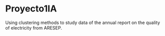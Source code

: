 # Proyecto1IA
Using clustering methods to study data of the annual report on the quality of electricity from ARESEP.
